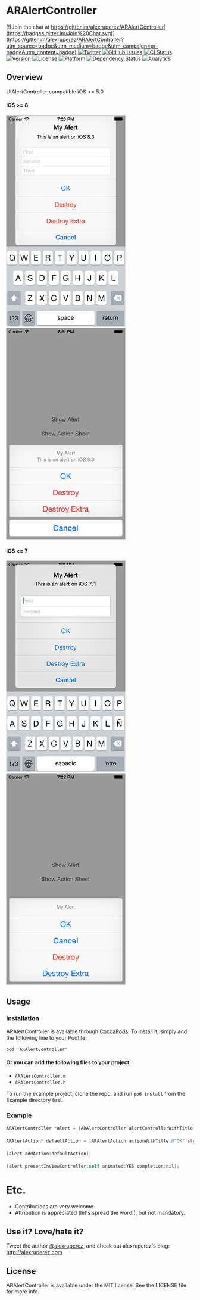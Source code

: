 # ARAlertController

[![Join the chat at https://gitter.im/alexruperez/ARAlertController](https://badges.gitter.im/Join%20Chat.svg)](https://gitter.im/alexruperez/ARAlertController?utm_source=badge&utm_medium=badge&utm_campaign=pr-badge&utm_content=badge)
[![Twitter](http://img.shields.io/badge/contact-@alexruperez-blue.svg?style=flat)](http://twitter.com/alexruperez)
[![GitHub Issues](http://img.shields.io/github/issues/alexruperez/ARAlertController.svg?style=flat)](http://github.com/alexruperez/ARAlertController/issues)
[![CI Status](http://img.shields.io/travis/alexruperez/ARAlertController.svg?style=flat)](https://travis-ci.org/alexruperez/ARAlertController)
[![Version](https://img.shields.io/cocoapods/v/ARAlertController.svg?style=flat)](http://cocoadocs.org/docsets/ARAlertController)
[![License](https://img.shields.io/cocoapods/l/ARAlertController.svg?style=flat)](http://cocoadocs.org/docsets/ARAlertController)
[![Platform](https://img.shields.io/cocoapods/p/ARAlertController.svg?style=flat)](http://cocoadocs.org/docsets/ARAlertController)
[![Dependency Status](https://www.versioneye.com/user/projects/555b0450634daa30fb0001f5/badge.svg?style=flat)](https://www.versioneye.com/user/projects/555b0450634daa30fb0001f5)
[![Analytics](https://ga-beacon.appspot.com/UA-55329295-1/ARAlertController/readme?pixel)](https://github.com/igrigorik/ga-beacon)

## Overview

UIAlertController compatible iOS >= 5.0

#### iOS >= 8
![ARAlertController iOS8 Alert](https://raw.githubusercontent.com/alexruperez/ARAlertController/master/alert8.png) ![ARAlertController iOS8 ActionSheet](https://raw.githubusercontent.com/alexruperez/ARAlertController/master/sheet8.png)

#### iOS <= 7
![ARAlertController iOS7 Alert](https://raw.githubusercontent.com/alexruperez/ARAlertController/master/alert7.png) ![ARAlertController iOS7 ActionSheet](https://raw.githubusercontent.com/alexruperez/ARAlertController/master/sheet7.png)

## Usage

### Installation

ARAlertController is available through [CocoaPods](http://cocoapods.org). To install
it, simply add the following line to your Podfile:

    pod 'ARAlertController'

#### Or you can add the following files to your project:
* `ARAlertController.m`
* `ARAlertController.h`

To run the example project, clone the repo, and run `pod install` from the Example directory first.

### Example

```objectivec
ARAlertController *alert = [ARAlertController alertControllerWithTitle:@"My Alert" message:@"This is an alert." preferredStyle:ARAlertControllerStyleAlert];

ARAlertAction* defaultAction = [ARAlertAction actionWithTitle:@"OK" style:ARAlertActionStyleDefault handler:^(ARAlertAction * action) {}];

[alert addAction:defaultAction];

[alert presentInViewController:self animated:YES completion:nil];
```

# Etc.

* Contributions are very welcome.
* Attribution is appreciated (let's spread the word!), but not mandatory.

## Use it? Love/hate it?

Tweet the author [@alexruperez](http://twitter.com/alexruperez), and check out alexruperez's blog: http://alexruperez.com

## License

ARAlertController is available under the MIT license. See the LICENSE file for more info.
